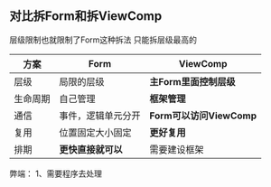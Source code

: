 ## 对比拆Form和拆ViewComp

层级限制也就限制了Form这种拆法  只能拆层级最高的

|方案|Form|ViewComp|
|--|--|--|
|层级|局限的层级|**主Form里面控制层级**|
|生命周期|自己管理|**框架管理**|
|通信|事件，逻辑单元分开|**Form可以访问ViewComp**|
|复用|位置固定大小固定|**更好复用**|
|排期|**更快直接就可以**|需要建设框架|


弊端：
1、需要程序去处理